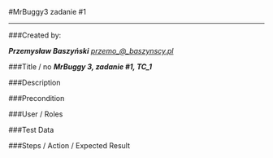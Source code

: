 #MrBuggy3 zadanie #1
****
###Created by:

***Przemysław Baszyński***
*przemo_@_baszynscy.pl*

###Title / no
***MrBuggy 3, zadanie #1, TC_1***

###Description

###Precondition

###User / Roles

###Test Data

###Steps / Action / Expected Result